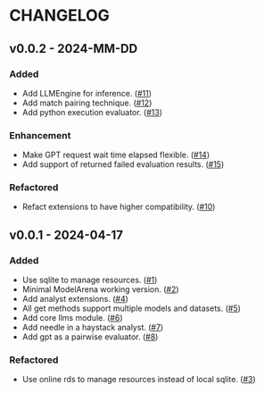 # CHANGELOG

## v0.0.2 - 2024-MM-DD

### Added

- Add LLMEngine for inference. ([#11](https://code.byted.org/smart-infra/ModelArena/merge_requests/11))
- Add match pairing technique. ([#12](https://code.byted.org/smart-infra/ModelArena/merge_requests/12))
- Add python execution evaluator. ([#13](https://code.byted.org/smart-infra/ModelArena/merge_requests/13))

### Enhancement

- Make GPT request wait time elapsed flexible. ([#14](https://code.byted.org/smart-infra/ModelArena/merge_requests/14))
- Add support of returned failed evaluation results. ([#15](https://code.byted.org/smart-infra/ModelArena/merge_requests/15))

### Refactored

- Refact extensions to have higher compatibility. ([#10](https://code.byted.org/smart-infra/ModelArena/merge_requests/10))

## v0.0.1 - 2024-04-17

### Added

- Use sqlite to manage resources. ([#1](https://bits.bytedance.net/code/smart-infra/ModelArena/merge_requests/1))
- Minimal ModelArena working version. ([#2](https://bits.bytedance.net/code/smart-infra/ModelArena/merge_requests/2))
- Add analyst extensions. ([#4](https://bits.bytedance.net/code/smart-infra/ModelArena/merge_requests/4))
- All get methods support multiple models and datasets. ([#5](https://bits.bytedance.net/code/smart-infra/ModelArena/merge_requests/5))
- Add core llms module. ([#6](https://bits.bytedance.net/code/smart-infra/ModelArena/merge_requests/6))
- Add needle in a haystack analyst. ([#7](https://bits.bytedance.net/code/smart-infra/ModelArena/merge_requests/7))
- Add gpt as a pairwise evaluator. ([#8](https://bits.bytedance.net/code/smart-infra/ModelArena/merge_requests/8))

### Refactored

- Use online rds to manage resources instead of local sqlite. ([#3](https://bits.bytedance.net/code/smart-infra/ModelArena/merge_requests/3))
